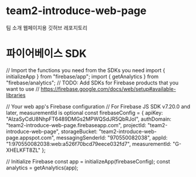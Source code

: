 # team2-introduce-web-page
팀 소개 웹페이지용 깃허브 레포지토리

# 파이어베이스 SDK
// Import the functions you need from the SDKs you need 
import { initializeApp } from "firebase/app"; 
import { getAnalytics } from "firebase/analytics"; 
// TODO: Add SDKs for Firebase products that you want to use 
// https://firebase.google.com/docs/web/setup#available-libraries 

// Your web app's Firebase configuration 
// For Firebase JS SDK v7.20.0 and later, measurementId is optional 
const firebaseConfig = { 
  apiKey: "AIzaSyCdU8NhpFT6489DMGs2MPWQSdJR5QbRJoI", 
  authDomain: "team2-introduce-web-page.firebaseapp.com", 
  projectId: "team2-introduce-web-page", 
  storageBucket: "team2-introduce-web-page.appspot.com", 
  messagingSenderId: "970550082038", 
  appId: "1:970550082038:web:a526f70bcd79eece032fd7", 
  measurementId: "G-XHELKFT8ZL" 
}; 

// Initialize Firebase 
const app = initializeApp(firebaseConfig); 
const analytics = getAnalytics(app); 
